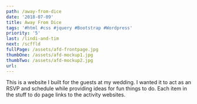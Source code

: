 ```yaml
---
path: /away-from-dice
date: '2018-07-09'
title: Away From Dice
tags: '#html #css #jquery #Bootstrap #Wordpress'
priority: '5'
last: /lindi-and-tim
next: /scffld
fullPage: /assets/afd-frontpage.jpg
thumbOne: /assets/afd-mockup1.jpg
thumbTwo: /assets/afd-mockup2.jpg
url:
---
```

This is a website I built for the guests at my wedding. I wanted it to act as an RSVP and schedule while providing ideas for fun things to do. Each item in the stuff to do page links to the activity websites.
